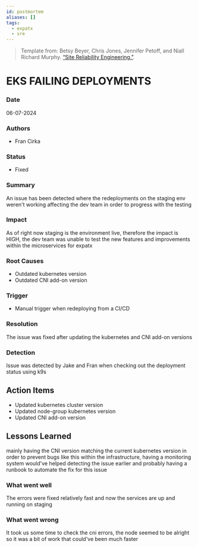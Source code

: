 ```yaml
---
id: postmortem
aliases: []
tags:
  - expatx
  - sre
---
```


> Template from: Betsy Beyer, Chris Jones, Jennifer Petoff, and Niall Richard Murphy. [“Site Reliability Engineering.”](https://landing.google.com/sre/book/chapters/postmortem.html).

# EKS FAILING DEPLOYMENTS

### Date
06-07-2024

### Authors
- Fran Cirka

### Status
- Fixed

### Summary
An issue has been detected where the redeployments on the staging env weren't working affecting the dev team in order to progress with the testing

### Impact
As of right now staging is the environment live, therefore the impact is HIGH, the dev team was unable to test the new features and improvements within the microservices for expatx

### Root Causes
- Outdated kubernetes version
- Outdated CNI add-on version

### Trigger
- Manual trigger when redeploying from a CI/CD

### Resolution
The issue was fixed after updating the kubernetes and CNI add-on versions

### Detection
Issue was detected by Jake and Fran when checking out the deployment status using k9s

## Action Items
- Updated kubernetes cluster version
- Updated node-group kubernetes version
- Updated CNI add-on version

## Lessons Learned
mainly having the CNI version matching the current kubernetes version in order to prevent bugs like this within the infrastructure, having a monitoring system would've helped detecting the issue earlier and probably having a runbook to automate the fix for this issue

### What went well
The errors were fixed relatively fast and now the services are up and running on staging 

### What went wrong
It took us some time to check the cni errors, the node seemed to be alright so it was a bit of work that could've been much faster

